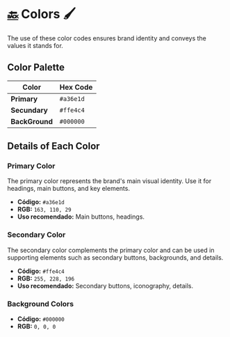 # [🔙](../README.md) Colors 🖌️

The use of these color codes ensures brand identity and conveys the values it stands for.

## Color Palette

| Color          | Hex Code  |
|----------------|-----------|
| **Primary**    | `#a36e1d` |
| **Secundary**  | `#ffe4c4` |
| **BackGround** | `#000000` |

## Details of Each Color

### Primary Color

The primary color represents the brand's main visual identity. Use it for headings, main buttons, and key elements.

- **Código:** `#a36e1d`
- **RGB:** `163, 110, 29`
- **Uso recomendado:** Main buttons, headings.

### Secondary Color

The secondary color complements the primary color and can be used in supporting elements such as secondary buttons, backgrounds, and details.

- **Código:** `#ffe4c4`
- **RGB:** `255, 228, 196`
- **Uso recomendado:** Secondary buttons, iconography, details.

### Background Colors

- **Código:** `#000000`
- **RGB:** `0, 0, 0`